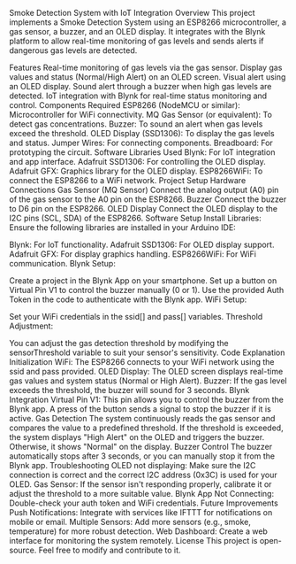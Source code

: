 Smoke Detection System with IoT Integration
Overview
This project implements a Smoke Detection System using an ESP8266 microcontroller, a gas sensor, a buzzer, and an OLED display. It integrates with the Blynk platform to allow real-time monitoring of gas levels and sends alerts if dangerous gas levels are detected.

Features
Real-time monitoring of gas levels via the gas sensor.
Display gas values and status (Normal/High Alert) on an OLED screen.
Visual alert using an OLED display.
Sound alert through a buzzer when high gas levels are detected.
IoT integration with Blynk for real-time status monitoring and control.
Components Required
ESP8266 (NodeMCU or similar): Microcontroller for WiFi connectivity.
MQ Gas Sensor (or equivalent): To detect gas concentrations.
Buzzer: To sound an alert when gas levels exceed the threshold.
OLED Display (SSD1306): To display the gas levels and status.
Jumper Wires: For connecting components.
Breadboard: For prototyping the circuit.
Software Libraries Used
Blynk: For IoT integration and app interface.
Adafruit SSD1306: For controlling the OLED display.
Adafruit GFX: Graphics library for the OLED display.
ESP8266WiFi: To connect the ESP8266 to a WiFi network.
Project Setup
Hardware Connections
Gas Sensor (MQ Sensor)
Connect the analog output (A0) pin of the gas sensor to the A0 pin on the ESP8266.
Buzzer
Connect the buzzer to D6 pin on the ESP8266.
OLED Display
Connect the OLED display to the I2C pins (SCL, SDA) of the ESP8266.
Software Setup
Install Libraries: Ensure the following libraries are installed in your Arduino IDE:

Blynk: For IoT functionality.
Adafruit SSD1306: For OLED display support.
Adafruit GFX: For display graphics handling.
ESP8266WiFi: For WiFi communication.
Blynk Setup:

Create a project in the Blynk App on your smartphone.
Set up a button on Virtual Pin V1 to control the buzzer manually (0 or 1).
Use the provided Auth Token in the code to authenticate with the Blynk app.
WiFi Setup:

Set your WiFi credentials in the ssid[] and pass[] variables.
Threshold Adjustment:

You can adjust the gas detection threshold by modifying the sensorThreshold variable to suit your sensor's sensitivity.
Code Explanation
Initialization
WiFi: The ESP8266 connects to your WiFi network using the ssid and pass provided.
OLED Display: The OLED screen displays real-time gas values and system status (Normal or High Alert).
Buzzer: If the gas level exceeds the threshold, the buzzer will sound for 3 seconds.
Blynk Integration
Virtual Pin V1: This pin allows you to control the buzzer from the Blynk app. A press of the button sends a signal to stop the buzzer if it is active.
Gas Detection
The system continuously reads the gas sensor and compares the value to a predefined threshold. If the threshold is exceeded, the system displays "High Alert" on the OLED and triggers the buzzer. Otherwise, it shows "Normal" on the display.
Buzzer Control
The buzzer automatically stops after 3 seconds, or you can manually stop it from the Blynk app.
Troubleshooting
OLED not displaying: Make sure the I2C connection is correct and the correct I2C address (0x3C) is used for your OLED.
Gas Sensor: If the sensor isn't responding properly, calibrate it or adjust the threshold to a more suitable value.
Blynk App Not Connecting: Double-check your auth token and WiFi credentials.
Future Improvements
Push Notifications: Integrate with services like IFTTT for notifications on mobile or email.
Multiple Sensors: Add more sensors (e.g., smoke, temperature) for more robust detection.
Web Dashboard: Create a web interface for monitoring the system remotely.
License
This project is open-source. Feel free to modify and contribute to it.
